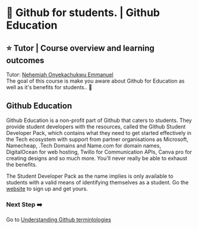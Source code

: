 # :flags: Github for students. | Github Education

## :star: Tutor | Course overview and learning outcomes 

Tutor: [Nehemiah Onyekachukwu Emmanuel](https://github.com/devgenix) <br>
The goal of this course is make you aware about Github for Education as well as it's benefits for students.. 🚀

## Github Education

Github Education is a non-profit part of Github that caters to students. They provide student developers with the resources, called the Github Student Developer Pack, which contains what they need to get started effectively in the Tech ecosystem with support from partner organisations as Microsoft, Namecheap, .Tech Domains and Name.com for domain names, DigitalOcean for web hosting, Twillo for Communication APIs, Canva pro for creating designs and so much more. You'll never really be able to exhaust the benefits.

The Student Developer Pack as the name implies is only available to students with a valid means of identifying themselves as a student. Go the [website](https://frda.me/dev-pack) to sign up and get yours. 


### Next Step :arrow_right:
Go to [Understanding Github terminlologies](./6_Understanding_Github_terminlologies.md)
